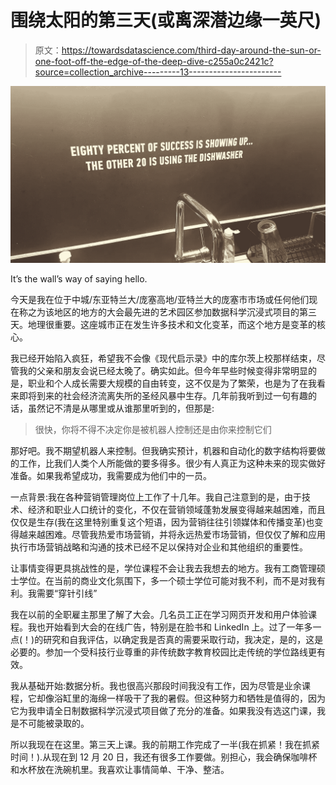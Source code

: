 # 围绕太阳的第三天(或离深潜边缘一英尺)

> 原文：<https://towardsdatascience.com/third-day-around-the-sun-or-one-foot-off-the-edge-of-the-deep-dive-c255a0c2421c?source=collection_archive---------13----------------------->

![](img/6ec4b939a8da54404e20a38256940a11.png)

It’s the wall’s way of saying hello.

今天是我在位于中城/东亚特兰大/庞塞高地/亚特兰大的庞塞市市场或任何他们现在称之为该地区的地方的大会最先进的艺术园区参加数据科学沉浸式项目的第三天。地理很重要。这座城市正在发生许多技术和文化变革，而这个地方是变革的核心。

我已经开始陷入疯狂，希望我不会像《现代启示录》中的库尔茨上校那样结束，尽管我的父亲和朋友会说已经太晚了。确实如此。但今年早些时候变得非常明显的是，职业和个人成长需要大规模的自由转变，这不仅是为了繁荣，也是为了在我看来即将到来的社会经济流离失所的圣经风暴中生存。几年前我听到过一句有趣的话，虽然记不清是从哪里或从谁那里听到的，但那是:

> 很快，你将不得不决定你是被机器人控制还是由你来控制它们 

那好吧。我不期望机器人来控制。但我确实预计，机器和自动化的数字结构将要做的工作，比我们人类个人所能做的要多得多。很少有人真正为这种未来的现实做好准备。如果我希望成功，我需要成为他们中的一员。

一点背景:我在各种营销管理岗位上工作了十几年。我自己注意到的是，由于技术、经济和职业人口统计的变化，不仅在营销领域蓬勃发展变得越来越困难，而且仅仅是生存(我在这里特别重复这个短语，因为营销往往引领媒体和传播变革)也变得越来越困难。尽管我热爱市场营销，并将永远热爱市场营销，但仅仅了解和应用执行市场营销战略和沟通的技术已经不足以保持对企业和其他组织的重要性。

让事情变得更具挑战性的是，学位课程不会让我去我想去的地方。我有工商管理硕士学位。在当前的商业文化氛围下，多一个硕士学位可能对我不利，而不是对我有利。我需要“穿针引线”

我在以前的全职雇主那里了解了大会。几名员工正在学习网页开发和用户体验课程。我也开始看到大会的在线广告，特别是在脸书和 LinkedIn 上。过了一年多一点(！)的研究和自我评估，以确定我是否真的需要采取行动，我决定，是的，这是必要的。参加一个受科技行业尊重的非传统数字教育校园比走传统的学位路线更有效。

我从基础开始:数据分析。我也很高兴那段时间我没有工作，因为尽管是业余课程，它却像浴缸里的海绵一样吸干了我的暑假。但这种努力和牺牲是值得的，因为它为我申请全日制数据科学沉浸式项目做了充分的准备。如果我没有选这门课，我是不可能被录取的。

所以我现在在这里。第三天上课。我的前期工作完成了一半(我在抓紧！我在抓紧时间！).从现在到 12 月 20 日，我还有很多工作要做。别担心，我会确保咖啡杯和水杯放在洗碗机里。我喜欢让事情简单、干净、整洁。